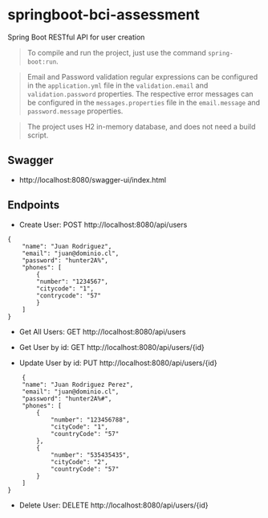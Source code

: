 # springboot-bci-assessment
Spring Boot RESTful API for user creation

> To compile and run the project, just use the command `spring-boot:run`.

> Email and Password validation regular expressions can be configured in the `application.yml` file in the `validation.email` and `validation.password` properties. The respective error messages can be configured in the `messages.properties` file in the `email.message` and `password.message` properties.

> The project uses H2 in-memory database, and does not need a build script.

## Swagger

- http://localhost:8080/swagger-ui/index.html

## Endpoints

- Create User: POST http://localhost:8080/api/users

```
{
    "name": "Juan Rodriguez",
    "email": "juan@dominio.cl",
    "password": "hunter2A%",
    "phones": [
        {
        "number": "1234567",
        "citycode": "1",
        "contrycode": "57"
        }
    ]
}
```

- Get All Users: GET http://localhost:8080/api/users

- Get User by id: GET http://localhost:8080/api/users/{id}

- Update User by id: PUT http://localhost:8080/api/users/{id}

```
    {
    "name": "Juan Rodriguez Perez",
    "email": "juan@dominio.cl",
    "password": "hunter2A%#",
    "phones": [
        {
            "number": "123456788",
            "cityCode": "1",
            "countryCode": "57"
        },
        {
            "number": "535435435",
            "cityCode": "2",
            "countryCode": "57"
        }
    ]
}
```

- Delete User: DELETE http://localhost:8080/api/users/{id}
